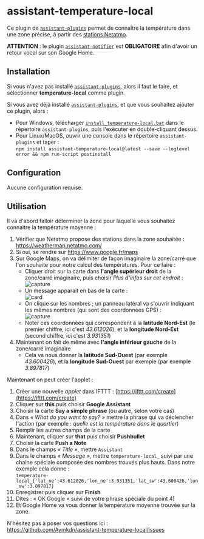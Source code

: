 # assistant-temperature-local

Ce plugin de [`assistant-plugins`](https://aymkdn.github.io/assistant-plugins/) permet de connaître la température dans une zone précise, à partir des [stations Netatmo](https://weathermap.netatmo.com/).

**ATTENTION** : le plugin [`assistant-notifier`](https://aymkdn.github.io/assistant-plugins/?plugin=notifier) est **OBLIGATOIRE** afin d'avoir un retour vocal sur son Google Home.

## Installation

Si vous n'avez pas installé [`assistant-plugins`](https://aymkdn.github.io/assistant-plugins/), alors il faut le faire, et sélectionner **temperature-local** comme plugin.

Si vous avez déjà installé [`assistant-plugins`](https://aymkdn.github.io/assistant-plugins/), et que vous souhaitez ajouter ce plugin, alors :
  - Pour Windows, télécharger [`install_temperature-local.bat`](https://github-proxy.kodono.info/?q=https://raw.githubusercontent.com/Aymkdn/assistant-temperature-local/master/install_temperature-local.bat&download=install_temperature-local.bat) dans le répertoire `assistant-plugins`, puis l'exécuter en double-cliquant dessus.  
  - Pour Linux/MacOS, ouvrir une console dans le répertoire `assistant-plugins` et taper :  
  `npm install assistant-temperature-local@latest --save --loglevel error && npm run-script postinstall`

## Configuration

Aucune configuration requise.

## Utilisation

Il va d'abord falloir déterminer la zone pour laquelle vous souhaitez connaitre la température moyenne : 
  1. Vérifier que Netatmo propose des stations dans la zone souhaitée : https://weathermap.netatmo.com/  
  2. Si oui, se rendre sur https://www.google.fr/maps  
  3. Sur Google Maps, on va délimiter de façon imaginaire la zone/carré que l'on souhaite pour notre calcul des températures.   Pour ce faire :  
     * Cliquer droit sur la carte dans **l'angle supérieur droit** de la zone/carré imaginaire, puis choisir *Plus d'infos sur cet endroit* :  
      ![capture](https://user-images.githubusercontent.com/946315/34818410-01ac7d20-f6bb-11e7-8fb8-dfacb1eb96b8.PNG)
     * Un message apparait en bas de la carte :  
      ![card](https://user-images.githubusercontent.com/946315/34818779-211194b0-f6bc-11e7-9246-b2eb84b5532a.png)
     * On clique sur les nombres ; un panneau latéral va s'ouvrir indiquant les mêmes nombres (qui sont des coordonnées GPS) :  
      ![capture](https://user-images.githubusercontent.com/946315/34818449-1c3bd1f4-f6bb-11e7-84c1-4258bf101fa4.PNG)
     * Noter ces coordonnées qui correspondent à la **latitude Nord-Est** (le premier chiffre, ici c'est *43.612026*), et la **longitude Nord-Est** (second chiffre, ici c'est *3.931351*)
  4. Maintenant on fait de même avec **l'angle inférieur gauche** de la zone/carré imaginaire
     * Cela va nous donner la **latitude Sud-Ouest** (par exemple *43.600426*), et la **longitude Sud-Ouest** par exemple (par exemple *3.897817*)

Maintenant on peut créer l'applet : 
  1. Créer une nouvelle *applet* dans IFTTT : [https://ifttt.com/create](https://ifttt.com/create)  
  2. Cliquer sur **this** puis choisir **Google Assistant**  
  3. Choisir la carte **Say a simple phrase** (ou autre, selon votre cas)  
  4. Dans *« What do you want to say? »* mettre la phrase qui va déclencher l'action (par exemple : *quelle est la température dans le quartier*)  
  5. Remplir les autres champs de la carte  
  6. Maintenant, cliquer sur **that** puis choisir **Pushbullet**  
  7. Choisir la carte **Push a Note**  
  8. Dans le champs *« Title »*, mettre `Assistant`  
  9. Dans le champs *« Message »*, mettre `temperature-local_` suivi par une chaine spéciale composée des nombres trouvés plus hauts. Dans notre exemple cela donne :  
   `temperature-local_{'lat_ne':43.612026,'lon_ne':3.931351,'lat_sw':43.600426,'lon_sw':3.897817}` 
  10. Enregistrer puis cliquer sur **Finish**  
  11. Dites : « OK Google » suivi de votre phrase spéciale du point 4)  
  12. Et Google Home va vous donner la température moyenne trouvée sur la zone.
  

N'hésitez pas à poser vos questions ici : https://github.com/Aymkdn/assistant-temperature-local/issues

